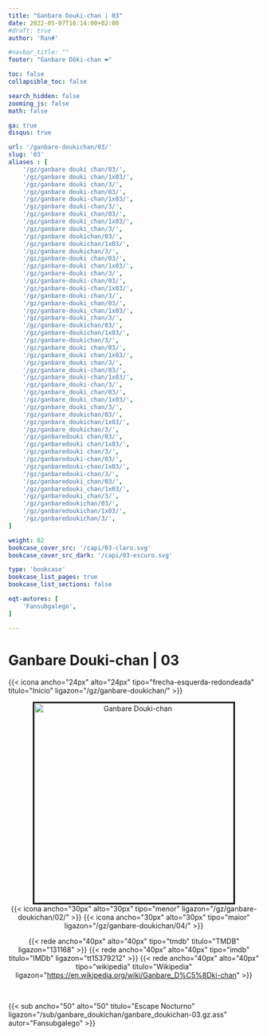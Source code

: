 ```yaml
---
title: "Ganbare Douki-chan | 03"
date: 2022-05-07T16:14:00+02:00
#draft: true
author: 'Ran#'

#navbar_title: ""
footer: "Ganbare Dōki-chan ❤️"

toc: false
collapsible_toc: false

search_hidden: false
zooming_js: false
math: false

ga: true
disqus: true

url: '/ganbare-doukichan/03/'
slug: '03'
aliases : [
    '/gz/ganbare douki chan/03/',
    '/gz/ganbare douki chan/1x03/',
    '/gz/ganbare douki chan/3/',
    '/gz/ganbare douki-chan/03/',
    '/gz/ganbare douki-chan/1x03/',
    '/gz/ganbare douki-chan/3/',
    '/gz/ganbare douki_chan/03/',
    '/gz/ganbare douki_chan/1x03/',
    '/gz/ganbare douki_chan/3/',
    '/gz/ganbare doukichan/03/',
    '/gz/ganbare doukichan/1x03/',
    '/gz/ganbare doukichan/3/',
    '/gz/ganbare-douki chan/03/',
    '/gz/ganbare-douki chan/1x03/',
    '/gz/ganbare-douki chan/3/',
    '/gz/ganbare-douki-chan/03/',
    '/gz/ganbare-douki-chan/1x03/',
    '/gz/ganbare-douki-chan/3/',
    '/gz/ganbare-douki_chan/03/',
    '/gz/ganbare-douki_chan/1x03/',
    '/gz/ganbare-douki_chan/3/',
    '/gz/ganbare-doukichan/03/',
    '/gz/ganbare-doukichan/1x03/',
    '/gz/ganbare-doukichan/3/',
    '/gz/ganbare_douki chan/03/',
    '/gz/ganbare_douki chan/1x03/',
    '/gz/ganbare_douki chan/3/',
    '/gz/ganbare_douki-chan/03/',
    '/gz/ganbare_douki-chan/1x03/',
    '/gz/ganbare_douki-chan/3/',
    '/gz/ganbare_douki_chan/03/',
    '/gz/ganbare_douki_chan/1x03/',
    '/gz/ganbare_douki_chan/3/',
    '/gz/ganbare_doukichan/03/',
    '/gz/ganbare_doukichan/1x03/',
    '/gz/ganbare_doukichan/3/',
    '/gz/ganbaredouki chan/03/',
    '/gz/ganbaredouki chan/1x03/',
    '/gz/ganbaredouki chan/3/',
    '/gz/ganbaredouki-chan/03/',
    '/gz/ganbaredouki-chan/1x03/',
    '/gz/ganbaredouki-chan/3/',
    '/gz/ganbaredouki_chan/03/',
    '/gz/ganbaredouki_chan/1x03/',
    '/gz/ganbaredouki_chan/3/',
    '/gz/ganbaredoukichan/03/',
    '/gz/ganbaredoukichan/1x03/',
    '/gz/ganbaredoukichan/3/',
]

weight: 02
bookcase_cover_src: '/capi/03-claro.svg'
bookcase_cover_src_dark: '/capi/03-escuro.svg'

type: 'bookcase'
bookcase_list_pages: true
bookcase_list_sections: false

eqt-autores: [
    'Fansubgalego',
]

---
```


# Ganbare Douki-chan | 03

{{< icona ancho="24px" alto="24px" tipo="frecha-esquerda-redondeada" titulo="Inicio" ligazon="/gz/ganbare-doukichan/" >}}

<div style="text-align: center">
<img style="border: 3px solid currentColor" height=400 title="Ganbare Douki-chan" alt="Ganbare Douki-chan" src="https://www.themoviedb.org/t/p/original/6GaZm8yk2kWIMSZrE9a9ojU207a.jpg">

<br>
{{< icona ancho="30px" alto="30px" tipo="menor" ligazon="/gz/ganbare-doukichan/02/" >}}
{{< icona ancho="30px" alto="30px" tipo="maior" ligazon="/gz/ganbare-doukichan/04/" >}}

{{< rede ancho="40px" alto="40px" tipo="tmdb" titulo="TMDB" ligazon="131168" >}}
{{< rede ancho="40px" alto="40px" tipo="imdb" titulo="IMDb" ligazon="tt15379212" >}}
{{< rede ancho="40px" alto="40px" tipo="wikipedia" titulo="Wikipedia" ligazon="https://en.wikipedia.org/wiki/Ganbare_D%C5%8Dki-chan" >}}
</div>
<br>

{{< sub ancho="50" alto="50" titulo="Escape Nocturno" ligazon="/sub/ganbare_doukichan/ganbare_doukichan-03.gz.ass" autor="Fansubgalego" >}}
